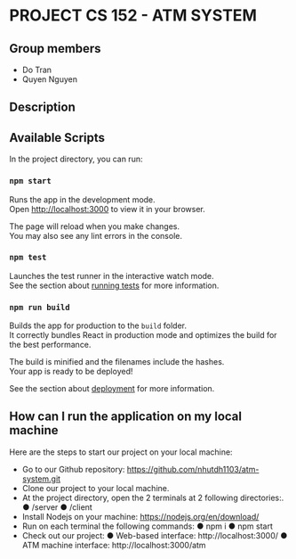 # PROJECT CS 152 - ATM SYSTEM

## Group members
- Do Tran
- Quyen Nguyen

## Description

## Available Scripts

In the project directory, you can run:

### `npm start`

Runs the app in the development mode.\
Open [http://localhost:3000](http://localhost:3000) to view it in your browser.

The page will reload when you make changes.\
You may also see any lint errors in the console.

### `npm test`

Launches the test runner in the interactive watch mode.\
See the section about [running tests](https://facebook.github.io/create-react-app/docs/running-tests) for more information.

### `npm run build`

Builds the app for production to the `build` folder.\
It correctly bundles React in production mode and optimizes the build for the best performance.

The build is minified and the filenames include the hashes.\
Your app is ready to be deployed!

See the section about [deployment](https://facebook.github.io/create-react-app/docs/deployment) for more information.

## How can I run the application on my local machine

Here are the steps to start our project on your local machine:

- Go to our Github repository: https://github.com/nhutdh1103/atm-system.git
- Clone our project to your local machine.
- At the project directory, open the 2 terminals at 2 following directories:.
    ● /server
    ● /client
- Install Nodejs on your machine: https://nodejs.org/en/download/
- Run on each terminal the following commands:
    ● npm i
    ● npm start
- Check out our project:
    ● Web-based interface: http://localhost:3000/
    ● ATM machine interface: http://localhost:3000/atm
